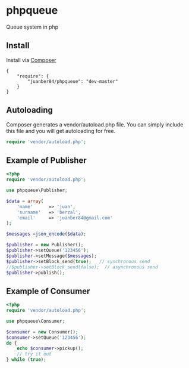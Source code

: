 phpqueue
==============================
Queue system in php

## Install

Install via [Composer](http://getcomposer.org)

	{
	    "require": {
	        "juanber84/phpqueue": "dev-master"
	    }
	}

## Autoloading

Composer generates a vendor/autoload.php file. You can simply include this file and you will get autoloading for free.

```php
require 'vendor/autoload.php';
```

## Example of Publisher

```php
<?php
require 'vendor/autoload.php';

use phpqueue\Publisher;

$data = array(
	'name' 		=> 'juan',
	'surname' 	=> 'berzal',
	'email' 	=> 'juanber84@gmail.com'
);

$messages =json_encode($data);

$publisher = new Publisher();
$publisher->setQueue('123456');         
$publisher->setMessage($messages);
$publisher->setBlock_send(true);   // synchronous send
//$publisher->setBlock_send(false);  // asynchronous send
$publisher->publish();
```

## Example of Consumer

```php
<?php
require 'vendor/autoload.php';

use phpqueue\Consumer;

$consumer = new Consumer();
$consumer->setQueue('123456'); 
do {
	echo $consumer->pickup(); 
	// try it out
} while (true);   	
```
